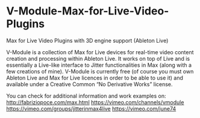 # V-Module-Max-for-Live-Video-Plugins
Max for Live Video Plugins with 3D engine support (Ableton Live)

V-Module is a collection of Max for Live devices for real-time video content creation and processing within Ableton Live. It works on top of Live and is essentially a Live-like interface to Jitter functionalities in Max (along with a few creations of mine). V-Module is currently free (of course you must own Ableton Live and Max for Live licences in order to be able to use it) and available under a Creative Common “No Derivative Works” license. 

You can check for additional information and work examples on:
http://fabriziopoce.com/max.html
https://vimeo.com/channels/vmodule
https://vimeo.com/groups/jitterinmax4live
https://vimeo.com/june74
